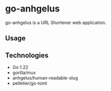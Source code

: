 # go-anhgelus

go-anhgelus is a URL Shortener web application.

## Usage

## Technologies

- Go 1.22
- gorilla/mux
- anhgelus/human-readable-slug
- pelletier/go-toml
